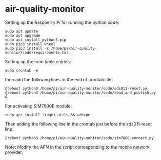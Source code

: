 # air-quality-monitor


Setting up the Raspberry Pi for running the python code:
```
sudo apt update
sudo apt upgrade
sudo apt install python3-pip
sudo pip3 install wheel
sudo pip3 install -r /home/pi/air-quality-monitor/code/requirements.txt
```

Setting up the cron table entries:
```
sudo crontab -e
```
then add the following lines to the end of crontab file:
```
@reboot python3 /home/pi/air-quality-monitor/code/sds011-reset.py
@reboot python3 /home/pi/air-quality-monitor/code/read_and_publish.py &
```



For activating SIM7600E module:
```
sudo apt install libqmi-utils && udhcpc
```
Then adding the following line in the crontab just before the sds011-reset line:
```
@reboot python3 /home/pi/air-quality-monitor/code/sim7600_connect.py
```
Note: Modify the APN in the script corresponding to the mobile network provider.
